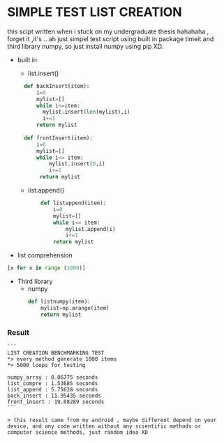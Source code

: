 # SIMPLE TEST LIST CREATION
this scipt written when i stuck on my undergraduate thesis hahahaha , forget it ,it's .. ah just simpel test script using built in package timeit and third library numpy, so just install numpy using pip XD.


* built in 
  * list.insert()
  ```python
    def backInsert(item):
        i=0
        mylist=[]
        while i<=item:
          mylist.insert(len(mylist),i)
          i+=1
        return mylist
    
    def frontInsert(item):
        i=0
        mylist=[]
        while i<= item:
            mylist.insert(0,i)
            i+=1
         return mylist
  ```

  * list.append()
    ```python
        def listappend(item):
            i=0
            mylist=[]
            while i<= item:
                mylist.append(i)
                i+=1
            return mylist
    ```
    
* list comprehension
```python
[x for x in range (1000)]
```

* Third library
  * numpy
    ```python
    def listnumpy(item):
        mylist=np.arange(item)
        return mylist

    ```

### Result

    ```
    LIST CREATION BENCHMARKING TEST
    *> every method generate 1000 items
    *> 5000 loops for testing

    numpy_array : 0.06775 seconds
    list_compre : 1.53685 seconds
    list_append : 5.75628 seconds
    back_insert : 11.95435 seconds
    front_insert : 19.08289 seconds
    ```
    
    > this result came from my android , maybe different depend on your device, and any code written without any scientific methods or computer science methods, just random idea XD
